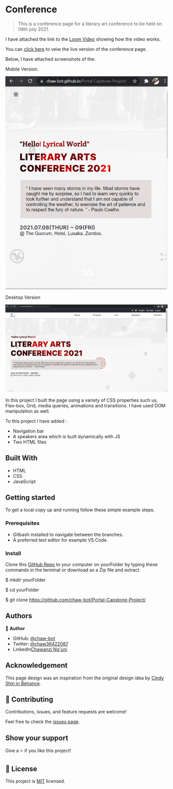 # Conference

> This is a conference page for a literary art conference to be held on 08th july 2021.

I have attached the link to the [Loom Video](https://www.loom.com/share/478d2b9c4f91495da5956eec25943c07) showing how the video works.

You can [click here](https://chaw-bot.github.io/Portal-Capstone-Project/) to veiw the live version of the conference page. 

Below, I have attached screenshots of the: 

Mobile Version.

![screenshot](images/Screenshot1.png)

Desktop Version

![screenshot](images/Screenshot2.png)

In this project I built the page using a variety of CSS properties such us,
Flex-box, Grid, media queries, animations and transitions. I have used DOM manipulation as well.

To this project I have added :
- Navigation bar
- A speakers area which is built dynamically with JS
- Two HTML files

## Built With

- HTML
- CSS
- JavaScript

## Getting started
To get a local copy up and running follow these simple example steps.

### Prerequisites
- Gitbash installed to navigate between the branches.
- A preferred text editor for example VS Code.

### Install
Clone this [GitHub Repo](https://github.com/chaw-bot/Portal-Capstone-Project/) to your computer on yourFolder by typing these commands in the terminal or download as a Zip file and extract.

$ mkdir yourFolder

$ cd yourFolder

$ git clone https://github.com/chaw-bot/Portal-Capstone-Project/

## Authors

👤 **Author**

- GitHub: [@chaw-bot](https://github.com/chaw-bot)
- Twitter: [@chaw36422087](https://twitter.com/chaw36422087)
- LinkedIn[Chawanzi Ng'uni](https://www.linkedin.com/in/chawanzi-ng-uni-449328212/)

## Acknowledgement
This page design was an inspiration from the original design idea by [Cindy Shin in Behance](https://www.behance.net/adagio07).

## 🤝 Contributing

Contributions, issues, and feature requests are welcome!

Feel free to check the [issues page](https://github.com/chaw-bot/Portal-Capstone-Project/issues/).


## Show your support

Give a ⭐️ if you like this project!

## 📝 License

This project is [MIT](./MIT.md) licensed.
